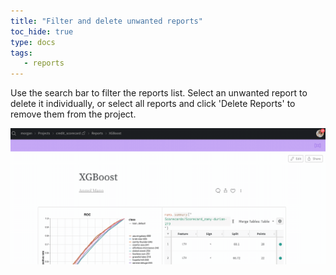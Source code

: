 ```yaml
---
title: "Filter and delete unwanted reports"
toc_hide: true
type: docs
tags:
   - reports
---
```

Use the search bar to filter the reports list. Select an unwanted report to delete it individually, or select all reports and click 'Delete Reports' to remove them from the project.

![Delete unwanted reports and drafts](/images/reports/delete_runs.gif)